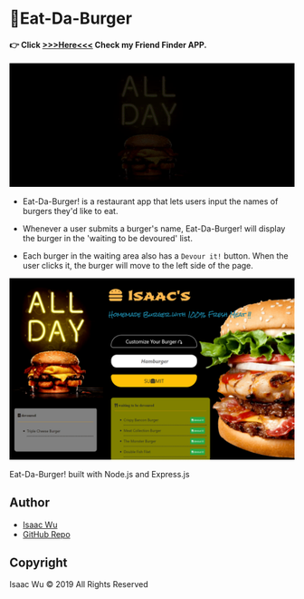 # 🍔Eat-Da-Burger

####   :point_right: Click  **[>>>Here<<<](https://eatdaburger-iw.herokuapp.com/)**  Check my Friend Finder APP.

![concert](./public/assets/img/animate.gif)

* Eat-Da-Burger! is a restaurant app that lets users input the names of burgers they'd like to eat.

* Whenever a user submits a burger's name, Eat-Da-Burger! will display the burger in the 'waiting to be devoured' list.

* Each burger in the waiting area also has a `Devour it!` button. When the user clicks it, the burger will move to the left side of the page.

![concert](./public/assets/img/scn.png)

Eat-Da-Burger! built with Node.js and Express.js


## Author
* [Isaac Wu](https://github.com/squall2046)
* [GitHub Repo](https://github.com/squall2046/Eat-Da-Burger)

## Copyright
Isaac Wu © 2019 All Rights Reserved
